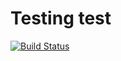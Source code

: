 # Testing test

[![Build Status](https://app.travis-ci.com/realburi/travis-ci-test.svg?branch=main)](https://app.travis-ci.com/realburi/travis-ci-test)
